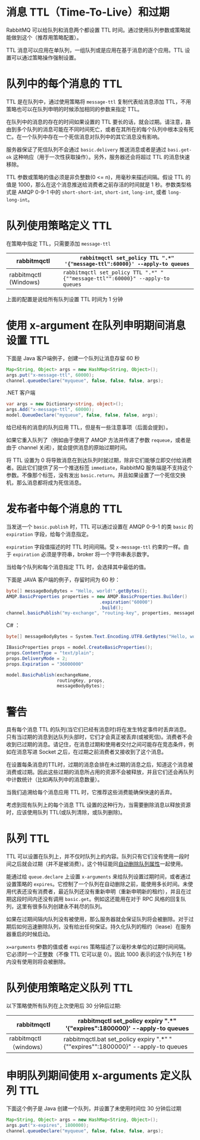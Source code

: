 # 消息 TTL（Time-To-Live）和过期

RabbitMQ 可以给队列和消息两个都设置 TTL 时间。通过使用队列参数或策略就能做到这个（推荐用策略配置）。

TTL 消息可以应用在单队列，一组队列或是应用在基于消息的逐个应用。TTL 设置可以通过策略操作强制设置。

# 队列中的每个消息的 TTL

TTL 是在队列中，通过使用策略将 `message-ttl` 复制代表给消息添加 TTL，不用策略也可以在队列申明的时候添加相同的参数来指定 TTL。

在队列中的消息的存在的时间如果设置的 TTL 要长的话，就会过期。请注意，路由到多个队列的消息可能在不同时间死亡，或者在其所在的每个队列中根本没有死亡。在一个队列中存在一个死信消息对队列中的其它消息没有影响。

服务器保证了死信队列不会通过 `basic.delivery` 推送消息或者是通过 `basi.get-ok` 这种响应（用于一次性获取操作）。另外，服务器还会将超过 TTL 的消息快速移除。

TTL 参数或策略的值必须是非负整数(0 <= n)，用毫秒来描述间隔。假设 TTL 的值是 1000，那么在这个消息推送给消费者之前存活的时间就是 1 秒。参数类型格式是  AMQP 0-9-1 中的 `short-short-int`, `short-int`, `long-int`, 或者 `long-long-int`。

# 队列使用策略定义 TTL

在策略中指定 TTL，只需要添加 `message-ttl` 

| rabbitmqctl           | `rabbitmqctl set_policy TTL ".*" '{"message-ttl":60000}' --apply-to queues` |
| --------------------- | ------------------------------------------------------------ |
| rabbitmqctl (Windows) | `rabbitmqctl set_policy TTL ".*" "{""message-ttl"":60000}" --apply-to queues` |

上面的配置是说给所有队列设置 TTL 时间为 1 分钟

# 使用 x-argument 在队列申明期间消息设置 TTL

下面是 Java 客户端例子，创建一个队列让消息存留 60 秒

```java
Map<String, Object> args = new HashMap<String, Object>();
args.put("x-message-ttl", 60000);
channel.queueDeclare("myqueue", false, false, false, args);
```

.NET 客户端

```c#
var args = new Dictionary<string, object>();
args.Add("x-message-ttl", 60000);
model.QueueDeclare("myqueue", false, false, false, args);
```

给已经有的消息的队列应用 TTL，但是有一些注意事项（后面会提到）。

如果它重入队列了（例如由于使用了 AMQP 方法并传递了参数 `requeue`，或者是由于 channel 关闭），就会提供消息的原始过期时间。

将 TTL 设置为 0 将导致消息在到达队列时就过期，除非它们能够立即交付给消费者。因此它们提供了另一个推送标签 `immediate`，RabbitMQ 服务端是不支持这个参数。不像那个标签，没有发出 `basic.return`，并且如果设置了一个死信交换机，那么消息都将成为死信消息。

# 发布者中每个消息的 TTL

当发送一个 `basic.publish` 时，TTL 可以通过设置在 AMQP 0-9-1 的类 `basic` 的 `expiration` 字段，给每个消息指定。

`expiration` 字段值描述的时 TTL 时间间隔。受 `x-message-ttl` 约束的一样。由于 `expiration` 必须是字符串，broker 将一个字符串表示数字。

当给每个队列和每个消息指定 TTL 时，会选择其中最低的值。

下面是 JAVA 客户端的例子，存留时间为 60 秒：

```java
byte[] messageBodyBytes = "Hello, world!".getBytes();
AMQP.BasicProperties properties = new AMQP.BasicProperties.Builder()
                                   .expiration("60000")
                                   .build();
channel.basicPublish("my-exchange", "routing-key", properties, messageBodyBytes);
```

C# ：

```c#
byte[] messageBodyBytes = System.Text.Encoding.UTF8.GetBytes("Hello, world!");

IBasicProperties props = model.CreateBasicProperties();
props.ContentType = "text/plain";
props.DeliveryMode = 2;
props.Expiration = "36000000"

model.BasicPublish(exchangeName,
                   routingKey, props,
                   messageBodyBytes);
```

# 警告

具有每个消息 TTL 的队列(当它们已经有消息时)将在发生特定事件时丢弃消息。只有当过期的消息到达队列头部时，它们才会真正被丢弃(或被死信)。消费者不会收到已过期的消息。请记住，在消息过期和使用者交付之间可能存在竞态条件，例如在消息写进 Socket 之后，在过期之前消费者又接收到了这个消息。

在设置每条消息的TTL时，过期的消息会排在未过期的消息之后，知道这个消息被消费或过期。因此这些过期的消息所占用的资源不会被释放，并且它们还会再队列中计数统计（比如再队列中的消息数量）。

当我们追溯给每个消息应用 TTL 时，它推荐这些消费能确保快速的丢弃。

考虑到现有队列上的每个消息 TTL 设置的这种行为，当需要删除消息以释放资源时，应该使用队列 TTL(或队列清除，或队列删除)。

# 队列 TTL

TTL 可以设置在队列上，并不仅时队列上的内容。队列只有它们没有使用一段时间之后就会过期（并不是被消费）。这个特征能同[自动删除队列属性](https://www.rabbitmq.com/queues.html)一起使用。

能通过给 `queue.declare` 上设置 `x-arguments` 来给队列设置过期时间，或者通过设置策略的 `expires`。它控制了一个队列在自动删除之前，能使用多长时间。未使用代表还没有消费者，最近队列还没有重新申明（重新申明新的租约），并且在过期这段时间内还没有调用 `basic.get`。例如这还能用在对于 RPC 风格的回复队列，这里有很多队列创建永不耗尽的队列。

如果在过期间隔内队列没有被使用，那么服务器就会保证队列将会被删除。对于过期后如何迅速删除队列，没有给出任何保证。持久化队列的租约（lease）在服务器重启的时候启动。

`x=arguments` 参数的值或者 `expires` 策略描述了以毫秒未单位的过期时间间隔。它必须时一个正整数（不像 TTL 它可以是 0）。因此 1000 表示的这个队列在 1 秒内没有使用则将会被删除。

# 队列使用策略定义队列 TTL

以下策略使所有队列在上次使用后 30 分钟后过期:

| rabbitmqctl            | rabbitmqctl set_policy expiry ".*" '{"expires":1800000}' --apply-to queues |
| ---------------------- | ------------------------------------------------------------ |
| rabbitmqctl（windows） | rabbitmqctl.bat set_policy expiry ".*" "{""expires"":1800000}" --apply-to queues |

# 申明队列期间使用 x-arguments 定义队列 TTL

下面这个例子是 Java 创建一个队列，并设置了未使用时间位 30 分钟后过期

```java
Map<String, Object> args = new HashMap<String, Object>();
args.put("x-expires", 1800000);
channel.queueDeclare("myqueue", false, false, false, args);
```

